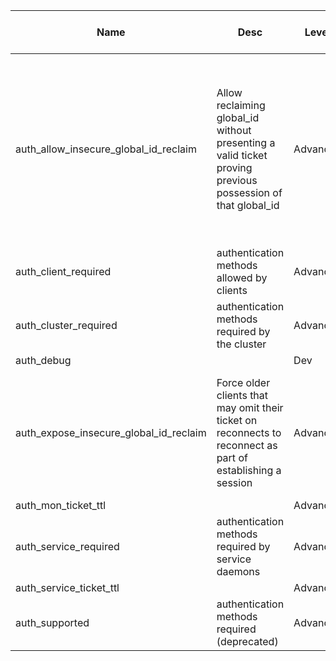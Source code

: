 | Name | Desc | Level | Type | non-Daemon Default | Daemon Default | Min | Max | Valid Values | verbatim | See also | Flags | Services | Validator | Long Desc | Tags |
| --- | --- | --- | --- | --- | --- | --- | --- | --- | --- | --- | --- | --- | --- | --- | --- |
| <span id="SP_auth_allow_insecure_global_id_reclaim">auth_allow_insecure_global_id_reclaim</span> |  Allow reclaiming global_id without presenting a valid ticket proving previous possession of that global_id | Advanced | Bool | True |  |  |  |  |  | [[mon_warn_on_insecure_global_id_reclaim](global/mon.md#SP_mon_warn_on_insecure_global_id_reclaim), [mon_warn_on_insecure_global_id_reclaim_allowed](global/mon.md#SP_mon_warn_on_insecure_global_id_reclaim_allowed), [auth_expose_insecure_global_id_reclaim](global/auth.md#SP_auth_expose_insecure_global_id_reclaim)] |  |  |  | Allowing unauthorized global_id (re)use poses a security risk. Unfortunately, older clients may omit their ticket on reconnects and therefore rely on this being allowed for preserving their global_id for the lifetime of the client instance. Setting this value to false would immediately prevent new connections from those clients (assuming auth_expose_insecure_global_id_reclaim set to true) and eventually break existing sessions as well (regardless of auth_expose_insecure_global_id_reclaim setting). |  |
| <span id="SP_auth_client_required">auth_client_required</span> |  authentication methods allowed by clients | Advanced | Str | cephx, none |  |  |  |  |  |  |  |  |  |  |  |
| <span id="SP_auth_cluster_required">auth_cluster_required</span> |  authentication methods required by the cluster | Advanced | Str | cephx |  |  |  |  |  |  |  |  |  |  |  |
| <span id="SP_auth_debug">auth_debug</span> |   | Dev | Bool | False |  |  |  |  |  |  |  |  |  |  |  |
| <span id="SP_auth_expose_insecure_global_id_reclaim">auth_expose_insecure_global_id_reclaim</span> |  Force older clients that may omit their ticket on reconnects to reconnect as part of establishing a session | Advanced | Bool | True |  |  |  |  |  | [[mon_warn_on_insecure_global_id_reclaim](global/mon.md#SP_mon_warn_on_insecure_global_id_reclaim), [mon_warn_on_insecure_global_id_reclaim_allowed](global/mon.md#SP_mon_warn_on_insecure_global_id_reclaim_allowed), [auth_allow_insecure_global_id_reclaim](global/auth.md#SP_auth_allow_insecure_global_id_reclaim)] |  |  |  | In permissive mode (auth_allow_insecure_global_id_reclaim set to true), this helps with identifying clients that are not patched. In enforcing mode (auth_allow_insecure_global_id_reclaim set to false), this is a fail-fast mechanism: don't establish a session that will almost inevitably be broken later. |  |
| <span id="SP_auth_mon_ticket_ttl">auth_mon_ticket_ttl</span> |   | Advanced | Float | 72_hr |  |  |  |  |  |  |  |  |  |  |  |
| <span id="SP_auth_service_required">auth_service_required</span> |  authentication methods required by service daemons | Advanced | Str | cephx |  |  |  |  |  |  |  |  |  |  |  |
| <span id="SP_auth_service_ticket_ttl">auth_service_ticket_ttl</span> |   | Advanced | Float | 1_hr |  |  |  |  |  |  |  |  |  |  |  |
| <span id="SP_auth_supported">auth_supported</span> |  authentication methods required (deprecated) | Advanced | Str |  |  |  |  |  |  |  |  |  |  |  |  |
